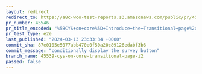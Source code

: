 ```yaml
---
layout: redirect
redirect_to: https://a8c-woo-test-reports.s3.amazonaws.com/public/pr/45546/e2e/index.html
pr_number: 45546
pr_title_encoded: "%5BCYS+on+core%5D+Introduce+the+Transitional+page%2C+i2"
pr_test_type: e2e
last_published: "2024-03-13 23:33:34 +0000"
commit_sha: 87e0105e5077abb470e0f50a20c89126edabf3b6
commit_message: "conditionally display the survey button"
branch_name: 45539-cys-on-core-transitional-page-i2
passed: false
---
```

